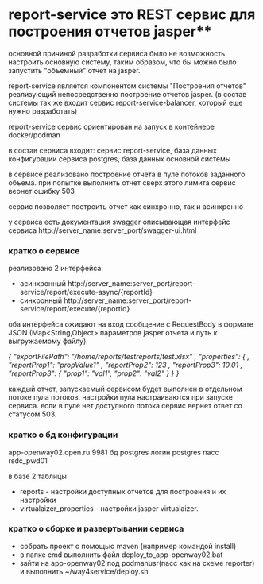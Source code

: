 # report-service это REST сервис для построения отчетов jasper**


основной причиной разработки сервиса было не возможность настроить основную систему, таким 
образом, что бы можно было запустить "объемный" отчет на jasper.

report-service является компонентом системы "Построения отчетов" реализующий непосредственно 
построение отчетов jasper. (в состав системы так же входит сервис report-service-balancer, 
который еще нужно разработать)

report-service сервис ориентирован на запуск в контейнере docker/podman

в состав сервиса входит: сервис report-service, база данных конфигурации сервиса postgres, 
база данных основной системы

в сервисе реализовано построение отчета в пуле потоков заданного объема. при попытке выполнить 
отчет сверх этого лимита сервис вернет ошибку 503

сервис позволяет построить отчет как синхронно, так и асинхронно

у сервиса есть документация swagger описывающая интерфейс сервиса http://server_name:server_port/swagger-ui.html


### кратко о сервисе

реализовано 2 интерфейса:

* асинхронный http://server_name:server_port/report-service/report/execute-async/{reportId}
* синхронный  http://server_name:server_port/report-service/report/execute/{reportId}

оба интерфейса ожидают на вход сообщение с RequestBody в формате JSON (Map<String,Object> параметров jasper отчета и путь к выгружаемому файлу):

*{
  "exportFilePath": "/home/reports/testreports/test.xlsx"
, "properties": {
  , "reportProp1": "propValue1"
  , "reportProp2": 123
  , "reportProp3": 10.01
  , "reportProp3": { "prop1": "val1", "prop2": "val2" }
  }
}*

каждый отчет, запускаемый сервисом будет выполнен в отдельном потоке пула потоков. настройки пула настраиваются при запуске сервиса.
если в пуле нет доступного потока сервис вернет ответ со статусом 503.

### кратко о бд конфигурации

app-openway02.open.ru:9981 бд postgres логин postgres пасс rsdc_pwd01 

в базе 2 таблицы

* reports - настройки доступных отчетов для построения и их настройки
* virtualaizer_properties - настройки jasper virtualaizer.

### кратко о сборке и развертывании сервиса

* собрать проект с помощью maven (например командой install)
* в папке cmd выполнить файл deploy_to_app-openway02.bat
* зайти на app-openway02 под podmanusr(пасс как на схеме reporter) и выполнить ~/way4service/deploy.sh




 



